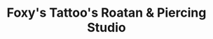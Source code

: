 ---
title: "Foxy's Tattoo's Roatan & Piercing Studio"
url: /west-end/foxys-tattoos-roatan-und-piercing-studio/
shop: tatuaje
---